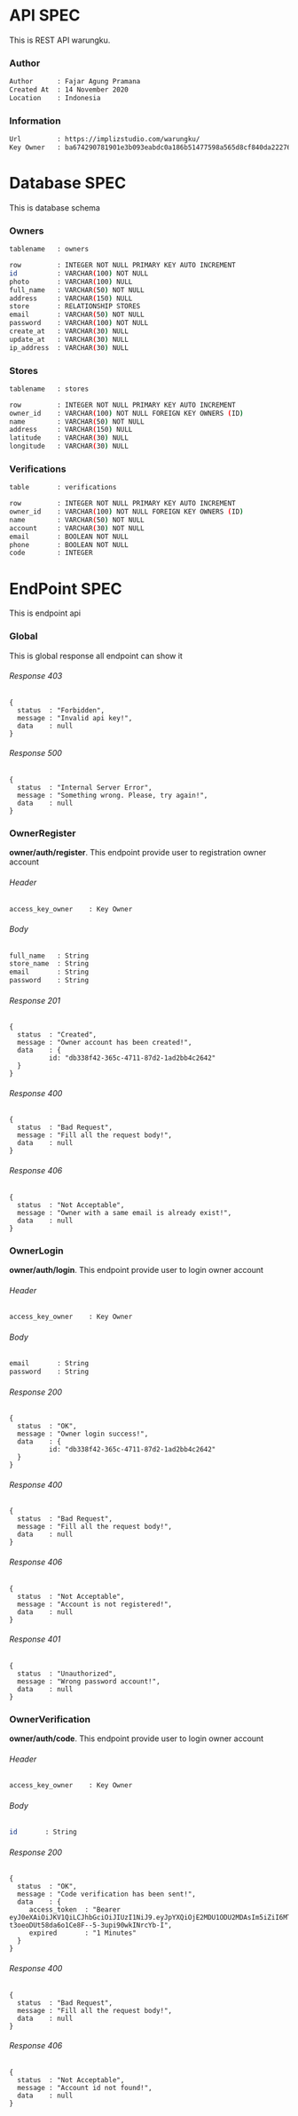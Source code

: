 # API SPEC
This is REST API warungku.

### Author
```bash
Author      : Fajar Agung Pramana
Created At  : 14 November 2020
Location    : Indonesia
```

### Information
```bash
Url         : https://implizstudio.com/warungku/
Key Owner   : ba674290781901e3b093eabdc0a186b51477598a565d8cf840da22276c344b51
```

# Database SPEC
This is database schema

### Owners
```bash
tablename   : owners
```
```bash
row         : INTEGER NOT NULL PRIMARY KEY AUTO INCREMENT
id          : VARCHAR(100) NOT NULL
photo       : VARCHAR(100) NULL
full_name   : VARCHAR(50) NOT NULL
address     : VARCHAR(150) NULL
store       : RELATIONSHIP STORES
email       : VARCHAR(50) NOT NULL
password    : VARCHAR(100) NOT NULL
create_at   : VARCHAR(30) NULL
update_at   : VARCHAR(30) NULL
ip_address  : VARCHAR(30) NULL
```

### Stores
```bash
tablename   : stores
```
```bash
row         : INTEGER NOT NULL PRIMARY KEY AUTO INCREMENT
owner_id    : VARCHAR(100) NOT NULL FOREIGN KEY OWNERS (ID)
name        : VARCHAR(50) NOT NULL
address     : VARCHAR(150) NULL 
latitude    : VARCHAR(30) NULL
longitude   : VARCHAR(30) NULL
```

### Verifications
```bash
table       : verifications
```
```bash
row         : INTEGER NOT NULL PRIMARY KEY AUTO INCREMENT
owner_id    : VARCHAR(100) NOT NULL FOREIGN KEY OWNERS (ID)
name        : VARCHAR(50) NOT NULL
account     : VARCHAR(30) NOT NULL
email       : BOOLEAN NOT NULL
phone       : BOOLEAN NOT NULL
code        : INTEGER
```

# EndPoint SPEC
This is endpoint api

### Global
This is global response all endpoint can show it

###### Response 403
```json5
{
  status  : "Forbidden",
  message : "Invalid api key!",
  data    : null 
}
```

###### Response 500
```json5
{
  status  : "Internal Server Error",
  message : "Something wrong. Please, try again!",
  data    : null 
}
```

### OwnerRegister
<b>owner/auth/register</b>. This endpoint provide user to registration owner account
###### Header
```bash
access_key_owner    : Key Owner 
```
###### Body
```bash
full_name   : String
store_name  : String
email       : String
password    : String
```
###### Response 201
```json5
{
  status  : "Created",
  message : "Owner account has been created!",
  data    : {
          id: "db338f42-365c-4711-87d2-1ad2bb4c2642"               
  }
}
```
###### Response 400
```json5
{
  status  : "Bad Request",
  message : "Fill all the request body!",
  data    : null 
}
```
###### Response 406
```json5
{
  status  : "Not Acceptable",
  message : "Owner with a same email is already exist!",
  data    : null 
}
```

### OwnerLogin
<b>owner/auth/login</b>. This endpoint provide user to login owner account

###### Header
```bash
access_key_owner    : Key Owner
```
###### Body
```bash
email       : String
password    : String
```
###### Response 200
```json5
{
  status  : "OK",
  message : "Owner login success!",
  data    : {
          id: "db338f42-365c-4711-87d2-1ad2bb4c2642"               
  } 
}
```
###### Response 400
```json5
{
  status  : "Bad Request",
  message : "Fill all the request body!",
  data    : null 
}
```
###### Response 406
```json5
{
  status  : "Not Acceptable",
  message : "Account is not registered!",
  data    : null 
}
```
###### Response 401
```json5
{
  status  : "Unauthorized",
  message : "Wrong password account!",
  data    : null 
}
```

### OwnerVerification
<b>owner/auth/code</b>. This endpoint provide user to login owner account

###### Header
```bash
access_key_owner    : Key Owner
```
###### Body
```bash
id       : String
```
###### Response 200
```json5
{
  status  : "OK",
  message : "Code verification has been sent!",
  data    : {
     access_token  : "Bearer eyJ0eXAiOiJKV1QiLCJhbGciOiJIUzI1NiJ9.eyJpYXQiOjE2MDU1ODU2MDAsIm5iZiI6MTYwNTU4NTYwMCwianRpIjoiMGU0NzBlMWItYmUxZS00NmJkLWI3MDEtMmQ2ZWRhNjk2M2M5IiwiZXhwIjoxNjA1NTg1NjYwLCJpZGVudGl0eSI6WyJmMDRmYWM1Ny0yZjMxLTRhZmMtOTViYi0wYmI1YTZkYWM3YmEiXSwiZnJlc2giOnRydWUsInR5cGUiOiJhY2Nlc3MifQ.QR3-t3oeoDUt58da6o1Ce8F--5-3upi90wkINrcYb-I",
     expired       : "1 Minutes"                
  } 
}
```
###### Response 400
```json5
{
  status  : "Bad Request",
  message : "Fill all the request body!",
  data    : null
}
```
###### Response 406
```json5
{
  status  : "Not Acceptable",
  message : "Account id not found!",
  data    : null 
}
```